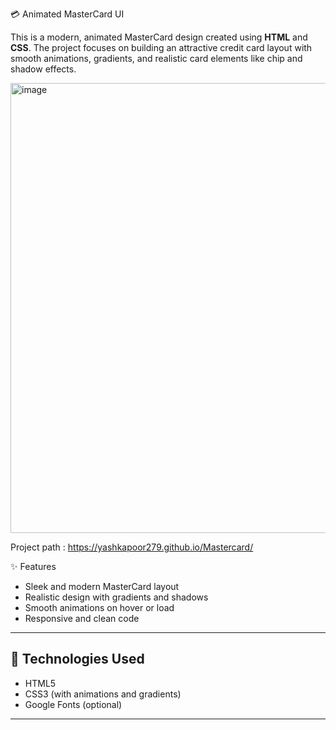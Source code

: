 💳 Animated MasterCard UI

This is a modern, animated MasterCard design created using **HTML** and **CSS**.
The project focuses on building an attractive credit card layout with smooth animations, gradients, and realistic card elements like chip and shadow effects.

<img width="942" height="720" alt="image" src="https://github.com/user-attachments/assets/29e5d620-4476-4c6a-aaf2-e9f8afa8a9f3" />

Project path : https://yashkapoor279.github.io/Mastercard/

✨ Features

- Sleek and modern MasterCard layout
- Realistic design with gradients and shadows
- Smooth animations on hover or load
- Responsive and clean code

---

## 📁 Technologies Used

- HTML5
- CSS3 (with animations and gradients)
- Google Fonts (optional)

---
